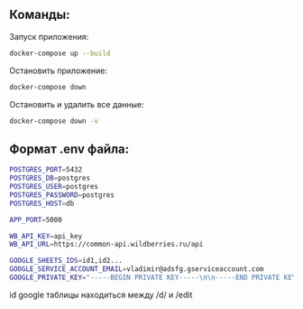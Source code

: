 ## Команды:

Запуск приложения:
```bash
docker-compose up --build
```

Остановить приложение:
```bash
docker-compose down
```

Остановить и удалить все данные:
```bash
docker-compose down -v
```

## Формат .env файла:
```bash
POSTGRES_PORT=5432
POSTGRES_DB=postgres
POSTGRES_USER=postgres
POSTGRES_PASSWORD=postgres
POSTGRES_HOST=db

APP_PORT=5000

WB_API_KEY=api_key
WB_API_URL=https://common-api.wildberries.ru/api

GOOGLE_SHEETS_IDS=id1,id2...
GOOGLE_SERVICE_ACCOUNT_EMAIL=vladimir@adsfg.gserviceaccount.com
GOOGLE_PRIVATE_KEY="-----BEGIN PRIVATE KEY-----\n\n-----END PRIVATE KEY-----\n"

```

id google таблицы находиться между /d/ и /edit
